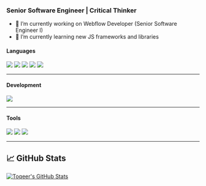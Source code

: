 ### Senior Software Engineer | Critical Thinker

- 🔭 I’m currently working on Webflow Developer (Senior Software Engineer I)
- 🌱 I’m currently learning new JS frameworks and libraries


#### Languages
![](https://img.shields.io/badge/-React-61DAFB?style=flat&logo=react&logoColor=3c3c3c)
![](https://img.shields.io/badge/-JavaScript-F7DF1E?style=flat&logo=javascript&logoColor=3c3c3c)
![](https://img.shields.io/badge/-HTML-red?logo=html5&logoColor=white&style=flat)
![](https://img.shields.io/badge/-CSS-blue?logo=css3&logoColor=white&style=flat)
![](https://img.shields.io/badge/-Webflow-blue?logo=webflow&logoColor=white&style=flat)

<hr/>

#### Development
![](https://img.shields.io/badge/-Visual_Studio_Code-007ACC?style=flat&logo=visual-studio-code&logoColor=white)

<hr/>

#### Tools
![](https://img.shields.io/badge/-Postman-FFFFFF?logo=postman&logoColor=orange&style=flat)
![](https://img.shields.io/badge/-Git-white?logo=git&logoColor=red&style=flat)
![](https://img.shields.io/badge/-Jira-white?logo=jira&logoColor=blue&style=flat)

<hr/>

## &#x1f4c8; GitHub Stats
<a href="https://github.com/mtoqeeriqbal/toqeeriqbal">
  <img align="center" src="https://github-readme-stats.vercel.app/api?username=mtoqeeriqbal&show_icons=true&line_height=27&count_private=true&title_color=3485ef&text_color=343434&icon_color=3964ef&bg_color=fffefe" alt="Toqeer's GitHub Stats" />
</a>
